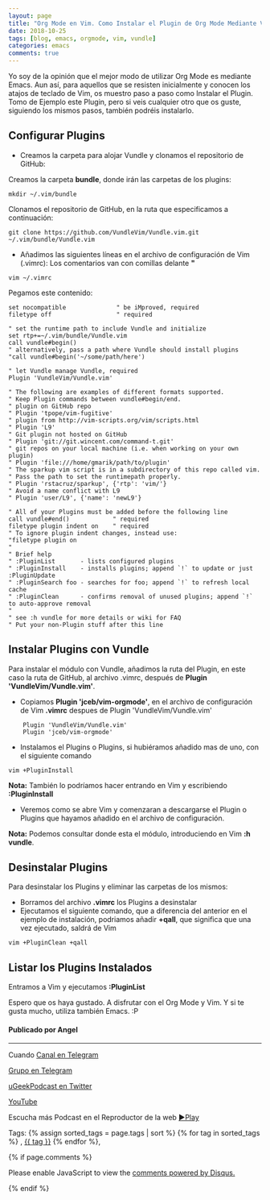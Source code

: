```yaml
---
layout: page
title: "Org Mode en Vim. Como Instalar el Plugin de Org Mode Mediante Vundle en Vim"
date: 2018-10-25
tags: [blog, emacs, orgmode, vim, vundle]
categories: emacs
comments: true
---
```

Yo soy de la opinión que el mejor modo de utilizar Org Mode es mediante Emacs. Aun así, para aquellos que se resisten inicialmente y conocen los atajos de teclado de Vim, os muestro paso a paso como Instalar el Plugin.   
Tomo de Ejemplo este Plugin, pero si veis cualquier otro que os guste, siguiendo los mismos pasos, también podréis instalarlo.


## Configurar Plugins

- Creamos la carpeta para alojar Vundle y clonamos el repositorio de GitHub:

Creamos la carpeta **bundle**, donde irán las carpetas de los plugins:
```
mkdir ~/.vim/bundle
```  

Clonamos el repositorio de GitHub, en la ruta que especificamos a continuación:
```
git clone https://github.com/VundleVim/Vundle.vim.git ~/.vim/bundle/Vundle.vim
```  

- Añadimos las siguientes líneas en el archivo de configuración de Vim (.vimrc):
    Los comentarios van con comillas delante **"**

```
vim ~/.vimrc
```  

Pegamos este contenido: 

    set nocompatible              " be iMproved, required
    filetype off                  " required
    
    " set the runtime path to include Vundle and initialize
    set rtp+=~/.vim/bundle/Vundle.vim
    call vundle#begin()
    " alternatively, pass a path where Vundle should install plugins
    "call vundle#begin('~/some/path/here')
    
    " let Vundle manage Vundle, required
    Plugin 'VundleVim/Vundle.vim'
    
    " The following are examples of different formats supported.
    " Keep Plugin commands between vundle#begin/end.
    " plugin on GitHub repo
    " Plugin 'tpope/vim-fugitive'
    " plugin from http://vim-scripts.org/vim/scripts.html
    " Plugin 'L9'
    " Git plugin not hosted on GitHub
    " Plugin 'git://git.wincent.com/command-t.git'
    " git repos on your local machine (i.e. when working on your own plugin)
    " Plugin 'file:///home/gmarik/path/to/plugin'
    " The sparkup vim script is in a subdirectory of this repo called vim.
    " Pass the path to set the runtimepath properly.
    " Plugin 'rstacruz/sparkup', {'rtp': 'vim/'}
    " Avoid a name conflict with L9
    " Plugin 'user/L9', {'name': 'newL9'}
    
    " All of your Plugins must be added before the following line
    call vundle#end()            " required
    filetype plugin indent on    " required
    " To ignore plugin indent changes, instead use:
    "filetype plugin on
    "
    " Brief help
    " :PluginList       - lists configured plugins
    " :PluginInstall    - installs plugins; append `!` to update or just :PluginUpdate
    " :PluginSearch foo - searches for foo; append `!` to refresh local cache
    " :PluginClean      - confirms removal of unused plugins; append `!` to auto-approve removal
    "
    " see :h vundle for more details or wiki for FAQ
    " Put your non-Plugin stuff after this line



## Instalar Plugins con Vundle

Para instalar el módulo con Vundle, añadimos la ruta del Plugin, en este caso la ruta de GitHub, al archivo .vimrc, después de **Plugin 'VundleVim/Vundle.vim'**.

- Copiamos **Plugin 'jceb/vim-orgmode'**, en el archivo de configuración de Vim **.vimrc** despues de Plugin 'VundleVim/Vundle.vim'

```
    Plugin 'VundleVim/Vundle.vim'
    Plugin 'jceb/vim-orgmode'
```  

- Instalamos el Plugins o Plugins, si hubiéramos añadido mas de uno, con el siguiente comando

```
vim +PluginInstall
```  

**Nota:** También lo podríamos hacer entrando en Vim y escribiendo **:PluginInstall**

- Veremos como se abre Vim y comenzaran a descargarse el Plugin o Plugins que hayamos añadido en el archivo de configuración.

**Nota:** Podemos consultar donde esta el módulo, introduciendo en Vim **:h vundle**.


## Desinstalar Plugins

Para desinstalar los Plugins y eliminar las carpetas de los mismos:

- Borramos del archivo **.vimrc** los Plugins a desinstalar
- Ejecutamos el siguiente comando, que a diferencia del anterior en el ejemplo de instalación, podriamos añadir **+qall**, que significa que una vez ejecutado, saldrá de Vim 

```
vim +PluginClean +qall
```  



## Listar los Plugins Instalados

Entramos a Vim y ejecutamos **:PluginList**


Espero que os haya gustado. A disfrutar con el Org Mode y Vim. Y si te gusta mucho, utiliza también Emacs. :P


#### Publicado por Angel 
<!-- -------------------------------------Aquí abajo los comentarios -------------------------------------------  -->
---
Cuando 
[Canal en Telegram](https://t.me/uGeek)  

[Grupo en Telegram](https://t.me/uGeekPodcast)  

[uGeekPodcast en Twitter](https://twitter.com/ugeekpodcast)  

[YouTube](https://www.youtube.com/channel/UCVmGqdwOeswJ55IFmsYNlww)  

Escucha más Podcast en el Reproductor de la web [►Play](https://ugeek.github.io/podcasts/)  

Tags: {% assign sorted_tags = page.tags | sort %} {% for tag in sorted_tags %} , <span class="tag"><a href="/tag#{{ tag }}">{{ tag }}</a></span> {% endfor %},


{% if page.comments %}
<div id="disqus_thread"></div>
<script>

/**
*  RECOMMENDED CONFIGURATION VARIABLES: EDIT AND UNCOMMENT THE SECTION BELOW TO INSERT DYNAMIC VALUES FROM YOUR PLATFORM OR CMS.
*  LEARN WHY DEFINING THESE VARIABLES IS IMPORTANT: https://disqus.com/admin/universalcode/#configuration-variables*/
/*
var disqus_config = function () {
this.page.url = PAGE_URL;  // Replace PAGE_URL with your page's canonical URL variable
this.page.identifier = PAGE_IDENTIFIER; // Replace PAGE_IDENTIFIER with your page's unique identifier variable
};
*/
(function() { // DON'T EDIT BELOW THIS LINE
var d = document, s = d.createElement('script');
s.src = 'https://https-angelbcn-github-io-ugeek.disqus.com/embed.js';
s.setAttribute('data-timestamp', +new Date());
(d.head || d.body).appendChild(s);
})();
</script>
<noscript>Please enable JavaScript to view the <a href="https://disqus.com/?ref_noscript">comments powered by Disqus.</a></noscript>

{% endif %}

<script id="dsq-count-scr" src="//https-angelbcn-github-io-ugeek.disqus.com/count.js" async></script>

